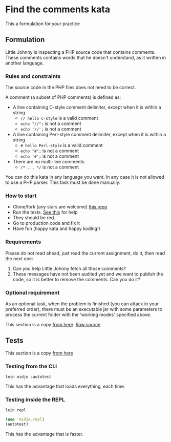 # Find the comments kata

This a formulation for your practice

## Formulation

Little Johnny is inspecting a PHP source code that contains comments. These comments contains words that he doesn't understand, as it written in another language.

### Rules and constraints

The source code in the PHP files does not need to be correct.

A comment (a subset of PHP comments) is defined as:

  * A line containing C-style comment delimiter, except when it is within a string
    * ``// hello C-style`` is a valid comment
    * ``echo "//";`` is not a comment
    * ``echo '//';`` is not a comment
  * A line containing Perl-style comment delimiter, except when it is within a string
    * ``# hello Perl-style`` is a valid comment
    * ``echo "#";`` is not a comment
    * ``echo '#';`` is not a comment
  * There are no multi-line comments
    * ``/* ... */`` is not a comment

You can do this kata in any language you want. In any case it is not allowed to use a PHP parser. This task must be done manually.

### How to start

  * Clone/fork (any stars are welcome) [this repo][formulation]
  * Run the tests. [See this][running-tests] for help
  * They should be red.
  * Go to production code and fix it
  * Have fun (happy kata and happy koding!)

### Requirements

Please do not read ahead, just read the current assignment, do it, then read the next one:

  1. Can you help Little Johnny fetch all those comments?
  1. These messages have not been audited yet and we want to publish the code, so it is better to remove the comments. Can you do it?

### Optional requirement

As an optional task, when the problem is finished (you can attack in your preferred order), there must be an executable jar with some parameters to process the current folder with the 'working modes' specified above.


[formulation]: https://github.com/alvarogarcia7/kata-formulation-find-comments
[running-tests]: https://github.com/alvarogarcia7/cli-app-base-clojure/blob/master/README.md#tests



This section is a copy [from here](http://alvarogarcia7.github.io/blog/2016/03/01/kata-formulation-find-comments/). [Raw source](https://github.com/alvarogarcia7/blog_source/blob/source/source/_posts/2016-03-01-kata-formulation-find-comments.markdown)

## Tests

This section is a copy [from here](https://github.com/alvarogarcia7/cli-app-base-clojure/blob/master/README.md#tests)

### Testing from the CLI

``lein midje :autotest``

This has the advantage that loads everything, each time.

### Testing inside the REPL

```bash
lein repl
```

```clojure
(use 'midje.repl)
(autotest)
```

This has the advantage that is faster.